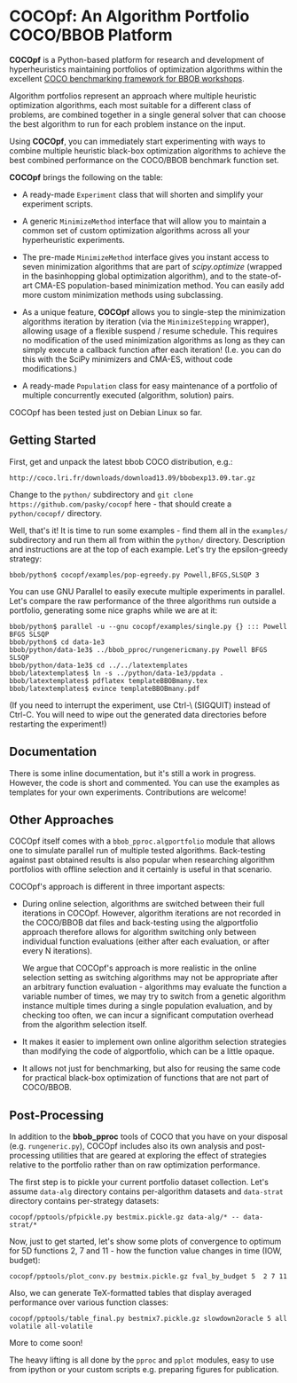 COCOpf: An Algorithm Portfolio COCO/BBOB Platform
=================================================

**COCOpf** is a Python-based platform for research and development of
hyperheuristics maintaining portfolios of optimization algorithms within
the excellent [COCO benchmarking framework for BBOB workshops](http://coco.gforge.inria.fr/doku.php).

Algorithm portfolios represent an approach where multiple heuristic
optimization algorithms, each most suitable for a different class of
problems, are combined together in a single general solver that can
choose the best algorithm to run for each problem instance on the input.

Using **COCOpf**, you can immediately start experimenting with ways to
combine multiple heuristic black-box optimization algorithms to achieve
the best combined performance on the COCO/BBOB benchmark function set.

**COCOpf** brings the following on the table:

  * A ready-made ``Experiment`` class that will shorten and simplify your
    experiment scripts.

  * A generic ``MinimizeMethod`` interface that will allow you to maintain
    a common set of custom optimization algorithms across all your
    hyperheuristic experiments.

  * The pre-made ``MinimizeMethod`` interface gives you instant access to
    seven minimization algorithms that are part of *scipy.optimize*
    (wrapped in the basinhopping global optimization algorithm),
    and to the state-of-art CMA-ES population-based minimization method.
    You can easily add more custom minimization methods using subclassing.

  * As a unique feature, **COCOpf** allows you to single-step
    the minimization algorithms iteration by iteration (via the
    ``MinimizeStepping`` wrapper), allowing usage of a flexible suspend
    / resume schedule.  This requires no modification of the used
    minimization algorithms as long as they can simply execute
    a callback function after each iteration!  (I.e. you can do this
    with the SciPy minimizers and CMA-ES, without code modifications.)

  * A ready-made ``Population`` class for easy maintenance of a portfolio
    of multiple concurrently executed (algorithm, solution) pairs.

COCOpf has been tested just on Debian Linux so far.


Getting Started
---------------

First, get and unpack the latest bbob COCO distribution, e.g.:

	http://coco.lri.fr/downloads/download13.09/bbobexp13.09.tar.gz

Change to the ``python/`` subdirectory and ``git clone
https://github.com/pasky/cocopf`` here - that should
create a ``python/cocopf/`` directory.

Well, that's it!  It is time to run some examples - find them all
in the ``examples/`` subdirectory and run them all from within the
``python/`` directory.  Description and instructions are at the
top of each example.  Let's try the epsilon-greedy strategy:

	bbob/python$ cocopf/examples/pop-egreedy.py Powell,BFGS,SLSQP 3

You can use GNU Parallel to easily execute multiple experiments in
parallel.  Let's compare the raw performance of the three algorithms
run outside a portfolio, generating some nice graphs while we are at it:

	bbob/python$ parallel -u --gnu cocopf/examples/single.py {} ::: Powell BFGS SLSQP
	bbob/python$ cd data-1e3
	bbob/python/data-1e3$ ../bbob_pproc/rungenericmany.py Powell BFGS SLSQP
	bbob/python/data-1e3$ cd ../../latextemplates
	bbob/latextemplates$ ln -s ../python/data-1e3/ppdata .
	bbob/latextemplates$ pdflatex templateBBOBmany.tex
	bbob/latextemplates$ evince templateBBOBmany.pdf

(If you need to interrupt the experiment, use Ctrl-\ (SIGQUIT) instead
of Ctrl-C.  You will need to wipe out the generated data directories
before restarting the experiment!)


Documentation
-------------

There is some inline documentation, but it's still a work in progress.
However, the code is short and commented.  You can use the examples
as templates for your own experiments.  Contributions are welcome!


Other Approaches
----------------

COCOpf itself comes with a ``bbob_pproc.algportfolio`` module that allows
one to simulate parallel run of multiple tested algorithms.  Back-testing
against past obtained results is also popular when researching algorithm
portfolios with offline selection and it certainly is useful in that
scenario.

COCOpf's approach is different in three important aspects:

  * During online selection, algorithms are switched between their
    full iterations in COCOpf.  However, algorithm iterations are
    not recorded in the COCO/BBOB dat files and back-testing using the
    algportfolio approach therefore allows for algorithm switching
    only between individual function evaluations (either after each
    evaluation, or after every N iterations).

    We argue that COCOpf's approach is more realistic in the online
    selection setting as switching algorithms may not be appropriate
    after an arbitrary function evaluation - algorithms may evaluate
    the function a variable number of times, we may try to switch
    from a genetic algorithm instance multiple times during a single
    population evaluation, and by checking too often, we can incur
    a significant computation overhead from the algorithm selection
    itself.

  * It makes it easier to implement own online algorithm selection
    strategies than modifying the code of algportfolio, which can be
    a little opaque.

  * It allows not just for benchmarking, but also for reusing
    the same code for practical black-box optimization of functions
    that are not part of COCO/BBOB.


Post-Processing
---------------

In addition to the **bbob_pproc** tools of COCO that you have on your
disposal (e.g. ``rungeneric.py``), COCOpf includes also its own
analysis and post-processing utilities that are geared at exploring
the effect of strategies relative to the portfolio rather than on
raw optimization performance.

The first step is to pickle your current portfolio dataset collection.
Let's assume ``data-alg`` directory contains per-algorithm datasets
and ``data-strat`` directory contains per-strategy datasets:

	cocopf/pptools/pfpickle.py bestmix.pickle.gz data-alg/* -- data-strat/*

Now, just to get started, let's show some plots of convergence
to optimum for 5D functions 2, 7 and 11 - how the function value
changes in time (IOW, budget):

	cocopf/pptools/plot_conv.py bestmix.pickle.gz fval_by_budget 5  2 7 11

Also, we can generate TeX-formatted tables that display averaged
performance over various function classes:

	cocopf/pptools/table_final.py bestmix7.pickle.gz slowdown2oracle 5 all volatile all-volatile

More to come soon!

The heavy lifting is all done by the ``pproc`` and ``pplot`` modules,
easy to use from ipython or your custom scripts e.g. preparing
figures for publication.
